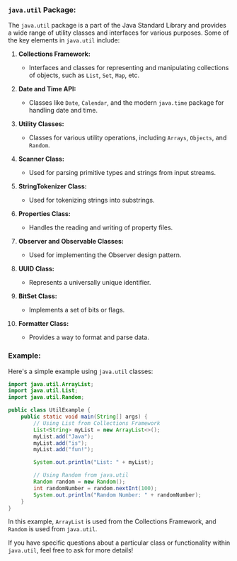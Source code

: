 ### `java.util` Package:

The `java.util` package is a part of the Java Standard Library and provides a wide range of utility classes and interfaces for various purposes. Some of the key elements in `java.util` include:

1. **Collections Framework:**
   - Interfaces and classes for representing and manipulating collections of objects, such as `List`, `Set`, `Map`, etc.

2. **Date and Time API:**
   - Classes like `Date`, `Calendar`, and the modern `java.time` package for handling date and time.

3. **Utility Classes:**
   - Classes for various utility operations, including `Arrays`, `Objects`, and `Random`.

4. **Scanner Class:**
   - Used for parsing primitive types and strings from input streams.

5. **StringTokenizer Class:**
   - Used for tokenizing strings into substrings.

6. **Properties Class:**
   - Handles the reading and writing of property files.

7. **Observer and Observable Classes:**
   - Used for implementing the Observer design pattern.

8. **UUID Class:**
   - Represents a universally unique identifier.

9. **BitSet Class:**
   - Implements a set of bits or flags.

10. **Formatter Class:**
    - Provides a way to format and parse data.

### Example:

Here's a simple example using `java.util` classes:

```java
import java.util.ArrayList;
import java.util.List;
import java.util.Random;

public class UtilExample {
    public static void main(String[] args) {
        // Using List from Collections Framework
        List<String> myList = new ArrayList<>();
        myList.add("Java");
        myList.add("is");
        myList.add("fun!");

        System.out.println("List: " + myList);

        // Using Random from java.util
        Random random = new Random();
        int randomNumber = random.nextInt(100);
        System.out.println("Random Number: " + randomNumber);
    }
}
```

In this example, `ArrayList` is used from the Collections Framework, and `Random` is used from `java.util`.

If you have specific questions about a particular class or functionality within `java.util`, feel free to ask for more details!
